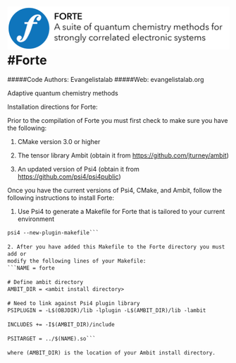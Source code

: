 ![forte](lib/logos/forte_logo_github.png)
#Forte
=============

#####Code Authors: Evangelistalab
#####Web: evangelistalab.org

Adaptive quantum chemistry methods

Installation directions for Forte:

Prior to the compilation of Forte you must first check to make sure you have the following:

1. CMake version 3.0 or higher

2. The tensor library Ambit (obtain it from https://github.com/jturney/ambit)

3. An updated version of Psi4 (obtain it from https://github.com/psi4/psi4public)

Once you have the current versions of Psi4, CMake, and Ambit, follow the following instructions to install Forte:

1. Use Psi4 to generate a Makefile for Forte that is tailored to your current environment
```cd src
psi4 --new-plugin-makefile```

2. After you have added this Makefile to the Forte directory you must add or
modify the following lines of your Makefile:
```NAME = forte

# Define ambit directory
AMBIT_DIR = <ambit install directory>

# Need to link against Psi4 plugin library
PSIPLUGIN = -L$(OBJDIR)/lib -lplugin -L$(AMBIT_DIR)/lib -lambit

INCLUDES += -I$(AMBIT_DIR)/include

PSITARGET = ../$(NAME).so```

where (AMBIT_DIR) is the location of your Ambit install directory.
